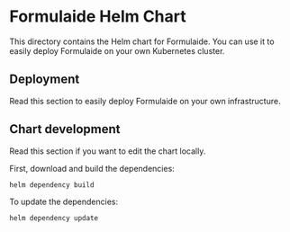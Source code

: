# Formulaide Helm Chart

This directory contains the Helm chart for Formulaide.
You can use it to easily deploy Formulaide on your own Kubernetes cluster.

## Deployment

Read this section to easily deploy Formulaide on your own infrastructure.

<!-- TODO -->

## Chart development

Read this section if you want to edit the chart locally.

First, download and build the dependencies:

```shell
helm dependency build
```

To update the dependencies:

```shell
helm dependency update
```
